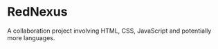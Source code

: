 # RedNexus

A collaboration project involving HTML, CSS, JavaScript and potentially more languages.
